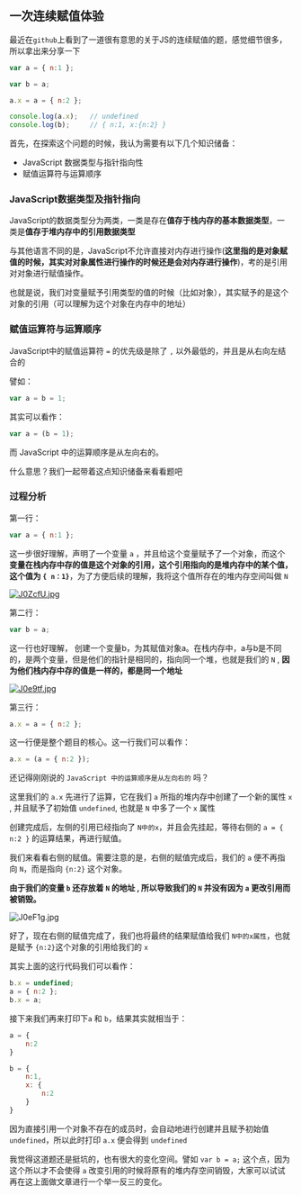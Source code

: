 ## 一次连续赋值体验

最近在`github`上看到了一道很有意思的关于JS的连续赋值的题，感觉细节很多，所以拿出来分享一下

```javascript
var a = { n:1 };

var b = a;

a.x = a = { n:2 };

console.log(a.x);	// undefined
console.log(b);		// { n:1, x:{n:2} }
```



首先，在探索这个问题的时候，我认为需要有以下几个知识储备：

- JavaScript 数据类型与指针指向性
- 赋值运算符与运算顺序



### JavaScript数据类型及指针指向

JavaScript的数据类型分为两类，一类是存在**值存于栈内存的基本数据类型**，一类是**值存于堆内存中的引用数据类型**

与其他语言不同的是，JavaScript不允许直接对内存进行操作(**这里指的是对象赋值的时候，其实对对象属性进行操作的时候还是会对内存进行操作**)，考的是引用对对象进行赋值操作。

也就是说，我们对变量赋予引用类型的值的时候（比如对象），其实赋予的是这个对象的引用（可以理解为这个对象在内存中的地址）



### 赋值运算符与运算顺序

JavaScript中的赋值运算符 `=` 的优先级是除了 `,` 以外最低的，并且是从右向左结合的

譬如：

```js
var a = b = 1;
```

其实可以看作：

```javascript
var a = (b = 1);
```

而 JavaScript 中的运算顺序是从左向右的。

什么意思？我们一起带着这点知识储备来看看题吧



### 过程分析

第一行：

```js
var a = { n:1 };
```

这一步很好理解，声明了一个变量 `a` ，并且给这个变量赋予了一个对象，而这个**变量在栈内存中存的值是这个对象的引用，这个引用指向的是堆内存中的某个值，这个值为 `{ n：1}`**，为了方便后续的理解，我将这个值所存在的堆内存空间叫做 `N`

[![J0ZcfU.jpg](https://s1.ax1x.com/2020/04/24/J0ZcfU.jpg)](https://imgchr.com/i/J0ZcfU)


第二行：

```javascript
var b = a;
```

这一行也好理解， 创建一个变量b，为其赋值对象a。在栈内存中，a与b是不同的，是两个变量，但是他们的指针是相同的，指向同一个堆，也就是我们的 `N` , **因为他们栈内存中存的值是一样的，都是同一个地址**

[![J0e9tf.jpg](https://s1.ax1x.com/2020/04/24/J0e9tf.jpg)](https://imgchr.com/i/J0e9tf)



第三行：

```javascript
a.x = a = { n:2 };
```

这一行便是整个题目的核心。这一行我们可以看作：

```javascript
a.x = (a = { n:2 });
```

还记得刚刚说的 `JavaScript 中的运算顺序是从左向右的` 吗？

这里我们的 `a.x` 先进行了运算，它在我们 `a` 所指的堆内存中创建了一个新的属性 `x` ,  并且赋予了初始值 `undefined`, 也就是 `N` 中多了一个 `x` 属性

创建完成后，左侧的引用已经指向了 `N中的x`，并且会先挂起，等待右侧的 `a = { n:2 }` 的运算结果，再进行赋值。



我们来看看右侧的赋值。需要注意的是，右侧的赋值完成后，我们的 `a` 便不再指向 `N`，而是指向 `{n:2}` 这个对象。

**由于我们的变量 `b` 还存放着 `N` 的地址 , 所以导致我们的 `N` 并没有因为 `a` 更改引用而被销毁。**

![J0eF1g.jpg](https://s1.ax1x.com/2020/04/24/J0eF1g.jpg)

好了，现在右侧的赋值完成了，我们也将最终的结果赋值给我们 `N中的x属性`，也就是赋予 `{n:2}`这个对象的引用给我们的 `x`

其实上面的这行代码我们可以看作：

```javascript
b.x = undefined;
a = { n:2 };
b.x = a;
```

接下来我们再来打印下`a` 和 `b`，结果其实就相当于：

```javascript
a = {
	n:2
}

b = {
	n:1,
	x: {
		n:2
	}
}
```

因为直接引用一个对象不存在的成员时，会自动地进行创建并且赋予初始值`undefined`，所以此时打印 `a.x` 便会得到 `undefined`



我觉得这道题还是挺坑的，也有很大的变化空间。譬如 `var b = a;` 这个点，因为这个所以才不会使得 `a` 改变引用的时候将原有的堆内存空间销毁，大家可以试试再在这上面做文章进行一个举一反三的变化。